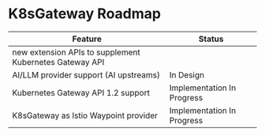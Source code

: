 # K8sGateway Roadmap

| Feature | Status |
| ---- | ---- |
new extension APIs to supplement Kubernetes Gateway API | 
AI/LLM provider support (AI upstreams) | In Design
Kubernetes Gateway API 1.2 support | Implementation In Progress
K8sGateway as Istio Waypoint provider | Implementation In Progress
